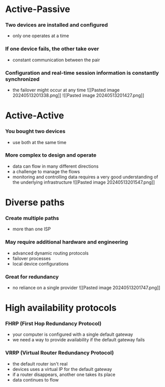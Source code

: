 # Active-Passive
### Two devices are installed and configured
- only one operates at a time
### If one device fails, the other take over
- constant communication between the pair
### Configuration and real-time session information is constantly synchronized
- the failover might occur at any time
![[Pasted image 20240513201338.png]]
![[Pasted image 20240513201427.png]]
# Active-Active
### You bought two devices
- use both at the same time
### More complex to design and operate
- data can flow in many different directions
- a challenge to manage the flows
- monitoring and controlling data requires a very good understanding of the underlying infrastructure
![[Pasted image 20240513201547.png]]
# Diverse paths
### Create multiple paths
- more than one ISP
### May require additional hardware and engineering
- advanced dynamic routing protocols
- failover processes
- local device configurations
### Great for redundancy
- no reliance on a single provider
![[Pasted image 20240513201747.png]]
# High availability protocols
### FHRP (First Hop Redundancy Protocol)
- your computer is configured with a single default gateway
- we need a way to provide availability if the default gateway fails
### VRRP (Virtual Router Redundancy Protocol)
- the default router isn't real
- devices uses a virtual IP for the default gateway
- if a router disappears, another one takes its place
- data continues to flow